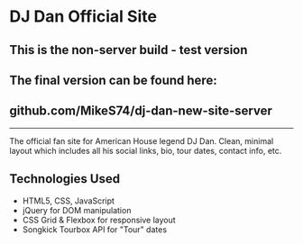 # DJ Dan Official Site
## This is the non-server build - test version
## The final version can be found here:
## github.com/MikeS74/dj-dan-new-site-server
---
The official fan site for American House legend DJ Dan. Clean, minimal layout which includes all his social links, bio, tour dates, contact info, etc.

## Technologies Used

+ HTML5, CSS, JavaScript
+ jQuery for DOM manipulation
+ CSS Grid & Flexbox for responsive layout
+ Songkick Tourbox API for "Tour" dates
